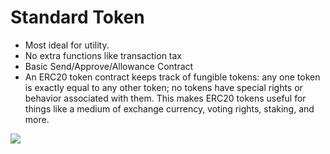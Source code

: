 # Standard Token

* ️Most ideal for utility.
* No extra functions like transaction tax
* Basic Send/Approve/Allowance Contract  
* An ERC20 token contract keeps track of fungible tokens: any one token is exactly equal to any other token; no tokens have special rights or behavior associated with them. This makes ERC20 tokens useful for things like a medium of exchange currency, voting rights, staking, and more.

![](../.gitbook/assets/image%20%286%29.png)



